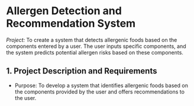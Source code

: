 # Allergen Detection and Recommendation System

_Project:_ To create a system that detects allergenic foods based on the components entered by a user. The user inputs specific components, and the system predicts potential allergen risks based on these components.

## 1. Project Description and Requirements

* Purpose: To develop a system that identifies allergenic foods based on the components provided by the user and offers recommendations to the user.
